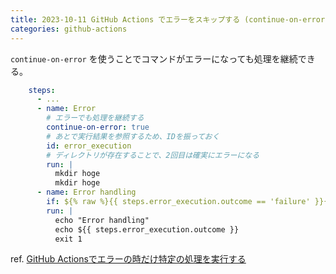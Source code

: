 ```yaml
---
title: 2023-10-11 GitHub Actions でエラーをスキップする (continue-on-error)
categories: github-actions
---
```


`continue-on-error` を使うことでコマンドがエラーになっても処理を継続できる。

```yaml
    steps:
      - ...
      - name: Error
        # エラーでも処理を継続する
        continue-on-error: true
        # あとで実行結果を参照するため、IDを振っておく
        id: error_execution
        # ディレクトリが存在することで、2回目は確実にエラーになる
        run: |
          mkdir hoge
          mkdir hoge
      - name: Error handling
        if: ${% raw %}{{ steps.error_execution.outcome == 'failure' }}{% endraw %}
        run: |
          echo "Error handling"
          echo ${{ steps.error_execution.outcome }}
          exit 1
```

ref. [GitHub Actionsでエラーの時だけ特定の処理を実行する](https://tosi-tech.net/2022/01/error-handling-in-github-actions/)
